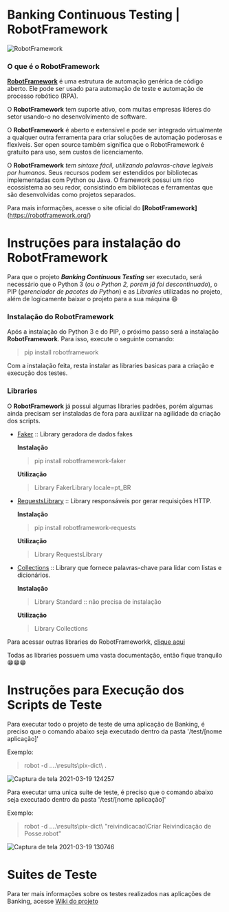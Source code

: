 # Banking Continuous Testing | RobotFramework

![RobotFramework](https://user-images.githubusercontent.com/80843100/111811437-cd509300-88b5-11eb-8651-67dfd902e839.jpg)

### O que é o RobotFramework
**[RobotFramework](https://robotframework.org/)** é uma estrutura de automação genérica de código aberto. Ele pode ser usado para automação de teste e automação de processo robótico (RPA).

O **RobotFramework** tem suporte ativo, com muitas empresas líderes do setor usando-o no desenvolvimento de software.

O **RobotFramework** é aberto e extensível e pode ser integrado virtualmente a qualquer outra ferramenta para criar soluções de automação poderosas e flexíveis. Ser open source também significa que o RobotFramework é gratuito para uso, sem custos de licenciamento.

O **RobotFramework** _tem sintaxe fácil, utilizando palavras-chave legíveis por humanos_. Seus recursos podem ser estendidos por bibliotecas implementadas com Python ou Java. O framework possui um rico ecossistema ao seu redor, consistindo em bibliotecas e ferramentas que são desenvolvidas como projetos separados.

Para mais informações, acesse o site oficial do **[RobotFramework]**(https://robotframework.org/)


# Instruções para instalação do RobotFramework

Para que o projeto **_Banking Continuous Testing_** ser executado, será necessário que o Python 3 (_ou o Python 2, porém já foi descontinuado_), o PIP (_gerenciador de pacotes do Python_) e as _Libraries_ utilizadas no projeto, além de logicamente baixar o projeto para a sua máquina :smile:


### Instalação do RobotFramework
Após a instalação do Python 3 e do PIP, o próximo passo será a instalação **RobotFramework**. Para isso, execute o seguinte comando:
> pip install robotframework

Com a instalação feita, resta instalar as libraries basicas para a criação e execução dos testes.


### **Libraries**

O **RobotFramework** já possui algumas libraries padrões, porém algumas ainda precisam ser instaladas de fora para auxilizar na agilidade da criação dos scripts.

* [Faker](https://guykisel.github.io/robotframework-faker/) :: Library geradora de dados fakes

    **Instalação**
    > pip install robotframework-faker

    **Utilização**
    > Library          FakerLibrary    locale=pt_BR


* [RequestsLibrary](https://robotframework-requests.netlify.app/doc/requestslibrary) :: Library responsáveis por gerar requisições HTTP.

    **Instalação**
    > pip install robotframework-requests

    **Utilização**
    > Library          RequestsLibrary


* [Collections](http://robotframework.org/robotframework/latest/libraries/Collections.html) :: Library que fornece palavras-chave para lidar com listas e dicionários.

    **Instalação**
    > Library Standard :: não precisa de instalação

    **Utilização**
    > Library          Collections


Para acessar outras libraries do RobotFrameworkk, [clique aqui](https://robotframework.org/#libraries)

Todas as libraries possuem uma vasta documentação, então fique tranquilo :grin::grin::grin:

# Instruções para Execução dos Scripts de Teste

Para executar todo o projeto de teste de uma aplicação de Banking, é preciso que o comando abaixo seja executado dentro da pasta '/test/[nome aplicação]'

Exemplo:
> robot -d ..\..\results\pix-dict\  .

![Captura de tela 2021-03-19 124257](https://user-images.githubusercontent.com/80843100/111807124-64ffb280-88b1-11eb-8241-4d8585140605.jpg)


Para executar uma unica suite de teste, é preciso que o comando abaixo seja executado dentro da pasta '/test/[nome aplicação]'

Exemplo:
> robot -d ..\..\results\pix-dict\  "reivindicacao\Criar Reivindicação de Posse.robot"

![Captura de tela 2021-03-19 130746](https://user-images.githubusercontent.com/80843100/111809858-2f0ffd80-88b4-11eb-89b2-596723787900.jpg)


# **Suites de Teste**

Para ter mais informações sobre os testes realizados nas aplicações de Banking, acesse [Wiki do projeto](https://github.com/vvtrindade88/banking_continuous_testing/wiki)
